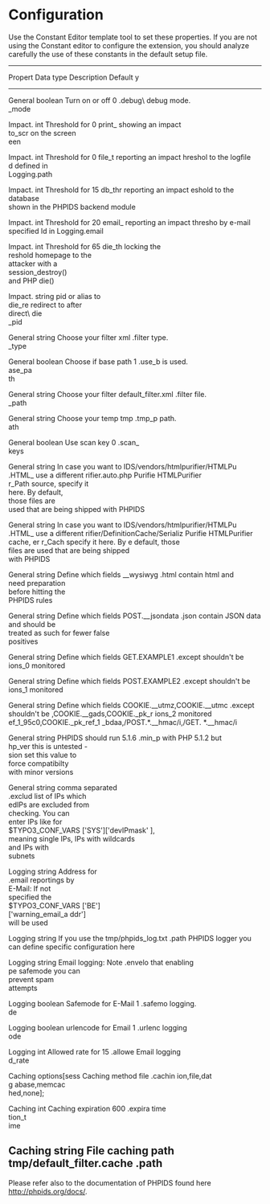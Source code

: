 Configuration
=============

Use the Constant Editor template tool to set these properties. If you
are not using the Constant editor to configure the extension, you should
analyze carefully the use of these constants in the default setup file.

  ------------------------------------------------------------------------
  Propert Data type    Description         Default
  y                                        
  ------- ------------ ------------------- -------------------------------
  General boolean      Turn on or off      0
  .debug\              debug mode.         
  _mode                                    

  Impact. int          Threshold for       0
  print\_              showing an impact   
  to\_scr              on the screen       
  een                                      

  Impact. int          Threshold for       0
  file\_t              reporting an impact 
  hreshol              to the logfile      
  d                    defined in          
                       Logging.path        

  Impact. int          Threshold for       15
  db\_thr              reporting an impact 
  eshold               to the database     
                       shown in the PHPIDS 
                       backend module      

  Impact. int          Threshold for       20
  email\_              reporting an impact 
  thresho              by e-mail specified 
  ld                   in Logging.email    

  Impact. int          Threshold for       65
  die\_th              locking the         
  reshold              homepage to the     
                       attacker with a     
                       session\_destroy()  
                       and PHP die()       

  Impact. string       pid or alias to     
  die\_re              redirect to after   
  direct\              die                 
  _pid                                     

  General string       Choose your filter  xml
  .filter              type.               
  \_type                                   

  General boolean      Choose if base path 1
  .use\_b              is used.            
  ase\_pa                                  
  th                                       

  General string       Choose your filter  default\_filter.xml
  .filter              file.               
  \_path                                   

  General string       Choose your temp    tmp
  .tmp\_p              path.               
  ath                                      

  General boolean      Use scan key        0
  .scan\_                                  
  keys                                     

  General string       In case you want to IDS/vendors/htmlpurifier/HTMLPu
  .HTML\_              use a different     rifier.auto.php
  Purifie              HTMLPurifier        
  r\_Path              source, specify it  
                       here. By default,   
                       those files are     
                       used that are being 
                       shipped with PHPIDS 

  General string       In case you want to IDS/vendors/htmlpurifier/HTMLPu
  .HTML\_              use a different     rifier/DefinitionCache/Serializ
  Purifie              HTMLPurifier cache, er
  r\_Cach              specify it here. By 
  e                    default, those      
                       files are used that 
                       are being shipped   
                       with PHPIDS         

  General string       Define which fields \_\_wysiwyg
  .html                contain html and    
                       need preparation    
                       before hitting the  
                       PHPIDS rules        

  General string       Define which fields POST.\_\_jsondata
  .json                contain JSON data   
                       and should be       
                       treated as such for 
                       fewer false         
                       positives           

  General string       Define which fields GET.EXAMPLE1
  .except              shouldn't be        
  ions\_0              monitored           

  General string       Define which fields POST.EXAMPLE2
  .except              shouldn't be        
  ions\_1              monitored           

  General string       Define which fields COOKIE.\_\_utmz,COOKIE.\_\_utmc
  .except              shouldn't be        ,COOKIE.\_\_gads,COOKIE.\_pk\_r
  ions\_2              monitored           ef\_1\_95c0,COOKIE.\_pk\_ref\_1
                                           \_bdaa,/POST.*.\_\_hmac/i,/GET.
                                           *.\_\_hmac/i

  General string       PHPIDS should run   5.1.6
  .min\_p              with PHP 5.1.2 but  
  hp\_ver              this is untested -  
  sion                 set this value to   
                       force compatibilty  
                       with minor versions 

  General string       comma separated     
  .exclud              list of IPs which   
  edIPs                are excluded from   
                       checking. You can   
                       enter IPs like for  
                       \$TYPO3\_CONF\_VARS 
                       ['SYS']['devIPmask' 
                       ],                  
                       meaning single IPs, 
                       IPs with wildcards  
                       and IPs with        
                       subnets             

  Logging string       Address for         
  .email               reportings by       
                       E-Mail: If not      
                       specified the       
                       \$TYPO3\_CONF\_VARS 
                       ['BE']              
                       ['warning\_email\_a 
                       ddr']               
                       will be used        

  Logging string       If you use the      tmp/phpids\_log.txt
  .path                PHPIDS logger you   
                       can define specific 
                       configuration here  

  Logging string       Email logging: Note 
  .envelo              that enabling       
  pe                   safemode you can    
                       prevent spam        
                       attempts            

  Logging boolean      Safemode for E-Mail 1
  .safemo              logging.            
  de                                       

  Logging boolean      urlencode for Email 1
  .urlenc              logging             
  ode                                      

  Logging int          Allowed rate for    15
  .allowe              Email logging       
  d\_rate                                  

  Caching options[sess Caching method      file
  .cachin ion,file,dat                     
  g       abase,memcac                     
          hed,none];                       

  Caching int          Caching expiration  600
  .expira              time                
  tion\_t                                  
  ime                                      

  Caching string       File caching path   tmp/default\_filter.cache
  .path                                    
  ------------------------------------------------------------------------

Please refer also to the documentation of PHPIDS found here
<http://phpids.org/docs/>.
